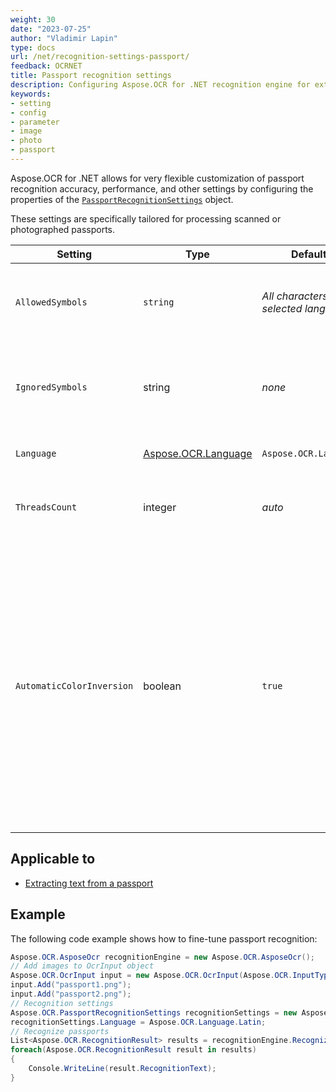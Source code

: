 ```yaml
---
weight: 30
date: "2023-07-25"
author: "Vladimir Lapin"
type: docs
url: /net/recognition-settings-passport/
feedback: OCRNET
title: Passport recognition settings
description: Configuring Aspose.OCR for .NET recognition engine for extracting text from passport images.
keywords:
- setting
- config
- parameter
- image
- photo
- passport
---
```


Aspose.OCR for .NET allows for very flexible customization of passport recognition accuracy, performance, and other settings by configuring the properties of the [`PassportRecognitionSettings`](https://reference.aspose.com/ocr/net/aspose.ocr/passportrecognitionsettings/) object.

These settings are specifically tailored for processing scanned or photographed passports.

Setting | Type | Default value | Description
------- | ---- | ------------- | -----------
`AllowedSymbols` | `string` | _All characters of the selected language_ | The [whitelist](/ocr/net/characters-whitelist/) of characters Aspose.OCR engine will look for.
`IgnoredSymbols` | string | _none_ | A [blacklist](/ocr/net/characters-blacklist/) of characters that are ignored during recognition.
`Language` | [Aspose.OCR.Language](https://reference.aspose.com/ocr/net/aspose.ocr/language/) | `Aspose.OCR.Language.None` | Specify a [language](/ocr/net/languages/) for recognition.
`ThreadsCount` | integer | _auto_ | The number of [CPU threads](/ocr/net/multithreading/) used for recognition.
`AutomaticColorInversion` | boolean | `true` | Improve recognition accuracy of white text on a dark/black background. If you are not optimizing every aspect of recognition (for example, for online applications or entry-level devices), leave this setting set to true.

## Applicable to

- [Extracting text from a passport](/ocr/net/recognition/passport/)

## Example

The following code example shows how to fine-tune passport recognition:

```csharp
Aspose.OCR.AsposeOcr recognitionEngine = new Aspose.OCR.AsposeOcr();
// Add images to OcrInput object
Aspose.OCR.OcrInput input = new Aspose.OCR.OcrInput(Aspose.OCR.InputType.SingleImage);
input.Add("passport1.png");
input.Add("passport2.png");
// Recognition settings
Aspose.OCR.PassportRecognitionSettings recognitionSettings = new Aspose.OCR.PassportRecognitionSettings();
recognitionSettings.Language = Aspose.OCR.Language.Latin;
// Recognize passports
List<Aspose.OCR.RecognitionResult> results = recognitionEngine.RecognizePassport(input, recognitionSettings);
foreach(Aspose.OCR.RecognitionResult result in results)
{
	Console.WriteLine(result.RecognitionText);
}
```
